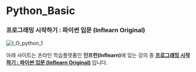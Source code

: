 # Python_Basic
### <strong>프로그래밍 시작하기 : 파이썬 입문 (Inflearn Original)</strong>
![I_O_python_1](https://user-images.githubusercontent.com/59460979/89014571-a8240a00-d350-11ea-9bb5-e7c0aa553516.png)

아래 사이트는 온라인 학습플렛폼인 <strong>인프런(Inflearn)</strong>에 있는 강의 중 
<strong>[프로그래밍 시작하기 : 파이썬 입문 (Inflearn Original)][class] </strong>입니다.

[class]: https://www.inflearn.com/course/%ED%94%84%EB%A1%9C%EA%B7%B8%EB%9E%98%EB%B0%8D-%ED%8C%8C%EC%9D%B4%EC%8D%AC-%EC%9E%85%EB%AC%B8-%EC%9D%B8%ED%94%84%EB%9F%B0-%EC%98%A4%EB%A6%AC%EC%A7%80%EB%84%90/dashboard
